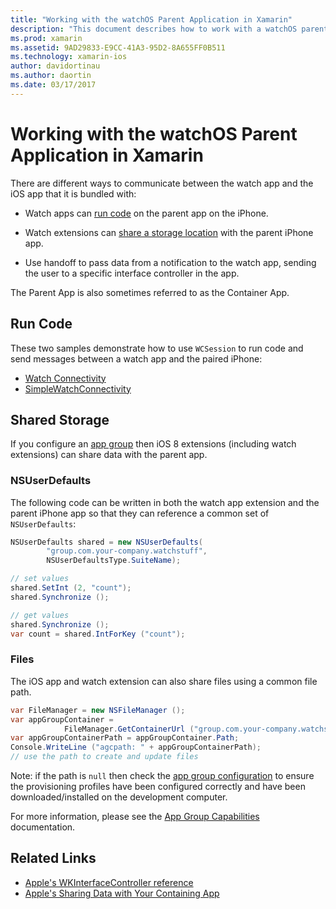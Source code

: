 ```yaml
---
title: "Working with the watchOS Parent Application in Xamarin"
description: "This document describes how to work with a watchOS parent application in Xamarin. It discusses watchOS app extensions, iOS apps, shared storage, and more."
ms.prod: xamarin
ms.assetid: 9AD29833-E9CC-41A3-95D2-8A655FF0B511
ms.technology: xamarin-ios
author: davidortinau
ms.author: daortin
ms.date: 03/17/2017
---
```


# Working with the watchOS Parent Application in Xamarin

There are different ways to communicate between the watch app and the iOS app that it is bundled with:

- Watch apps can [run code](#run-code) on the parent app on the iPhone.

- Watch extensions can [share a storage location](#shared-storage) with the parent iPhone app.

- Use handoff to pass data from a notification to the watch app, sending the user to a specific interface controller in the app.

The Parent App is also sometimes referred to as the Container App.

## Run Code

These two samples demonstrate how to use `WCSession` to run code and send messages between a watch app and the paired iPhone:

- [Watch Connectivity](https://docs.microsoft.com/samples/xamarin/ios-samples/watchos-watchconnectivity/)
- [SimpleWatchConnectivity](https://docs.microsoft.com/samples/xamarin/ios-samples/watchos-simplewatchconnectivity/) 

## Shared Storage

If you configure an [app group](~/ios/watchos/app-fundamentals/app-groups.md)
then iOS 8 extensions (including watch extensions) can share data
with the parent app.

### NSUserDefaults

The following code can be written in both the watch app
extension and the parent iPhone app so that they can
reference a common set of `NSUserDefaults`:

```csharp
NSUserDefaults shared = new NSUserDefaults(
        "group.com.your-company.watchstuff",
        NSUserDefaultsType.SuiteName);

// set values
shared.SetInt (2, "count");
shared.Synchronize ();

// get values
shared.Synchronize ();
var count = shared.IntForKey ("count");
```

<a name="files"></a>

### Files

The iOS app and watch extension can also share files
using a common file path.

```csharp
var FileManager = new NSFileManager ();
var appGroupContainer =
            FileManager.GetContainerUrl ("group.com.your-company.watchstuff");
var appGroupContainerPath = appGroupContainer.Path;
Console.WriteLine ("agcpath: " + appGroupContainerPath);
// use the path to create and update files
```

Note: if the path is `null` then check the
[app group configuration](~/ios/watchos/app-fundamentals/app-groups.md)
to ensure the provisioning profiles have been configured correctly
and have been downloaded/installed on the development computer.

For more information, please see the [App Group Capabilities](~/ios/deploy-test/provisioning/capabilities/app-groups-capabilities.md) documentation.

## Related Links

- [Apple's WKInterfaceController reference](https://developer.apple.com/library/prerelease/ios/documentation/WatchKit/Reference/WKInterfaceController_class/index.html#//apple_ref/occ/clm/WKInterfaceController/openParentApplication:reply:)
- [Apple's Sharing Data with Your Containing App](https://developer.apple.com/library/ios/documentation/General/Conceptual/ExtensibilityPG/ExtensionScenarios.html)
